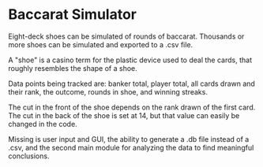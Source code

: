 # Baccarat Simulator

Eight-deck shoes can be simulated of rounds of baccarat. Thousands or more shoes can be simulated and exported to a .csv file.

A "shoe" is a casino term for the plastic device used to deal the cards, that roughly resembles the shape of a shoe. 

Data points being tracked are: banker total, player total, all cards drawn and their rank, the outcome, rounds in shoe, and winning streaks. 

The cut in the front of the shoe depends on the rank drawn of the first card. The cut in the back of the shoe is set at 14, but that value can easily be changed in the code.

Missing is user input and GUI, the ability to generate a .db file instead of a .csv, and the second main module for analyzing the data to find meaningful conclusions. 




